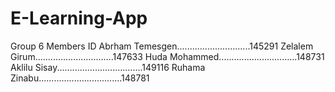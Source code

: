 # E-Learning-App

Group 6
Members ID
Abrham Temesgen.............................145291
Zelalem Girum...............................147633
Huda Mohammed...............................148731
Aklilu Sisay..................................149116
Ruhama Zinabu.................................148781
